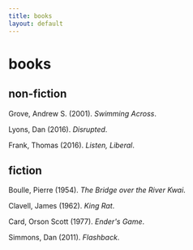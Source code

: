 ```yaml
---
title: books
layout: default
---
```

books
=====

non-fiction
-----------

Grove, Andrew S. (2001). *Swimming Across*.

Lyons, Dan (2016). *Disrupted*.

Frank, Thomas (2016). *Listen, Liberal*.

fiction
-------

Boulle, Pierre (1954). *The Bridge over the River Kwai*.

Clavell, James (1962). *King Rat*.

Card, Orson Scott (1977). *Ender's Game*.

Simmons, Dan (2011). *Flashback*.
